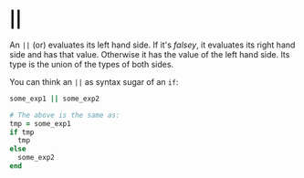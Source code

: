 # ||

An `||` (or) evaluates its left hand side. If it's *falsey*, it evaluates its right hand side and has that value. Otherwise it has the value of the left hand side. Its type is the union of the types of both sides.

You can think an `||` as syntax sugar of an `if`:

``` ruby
some_exp1 || some_exp2

# The above is the same as:
tmp = some_exp1
if tmp
  tmp
else
  some_exp2
end
```
